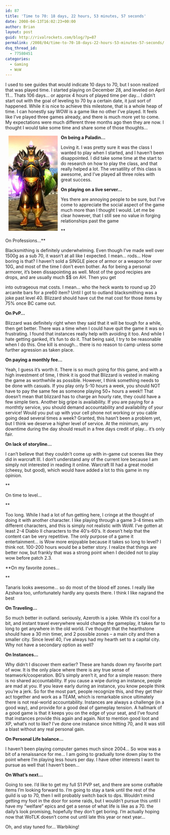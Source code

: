 ```yaml
---
id: 87
title: 'Time to 70: 18 days, 22 hours, 53 minutes, 57 seconds'
date: 2008-04-13T16:02:23+00:00
author: Brian
layout: post
guid: http://rivalrockets.com/blog/?p=87
permalink: /2008/04/time-to-70-18-days-22-hours-53-minutes-57-seconds/
dsq_thread_id:
  - 77580451
categories:
  - Gaming
  - WoW
---
```

I used to see guides that would indicate 10 days to 70, but I soon realized that was played time. I started playing on December 28, and leveled on April 11&#8230; Thats 106 days&#8230; or approx 4 hours of played time per day&#8230; I didn&#8217;t start out with the goal of leveling to 70 by a certain date, it just sort of happened. While it is nice to achieve this milestone, that is a whole heap of time. I can honestly say WOW is a game like no other I&#8217;ve played. It feels like I&#8217;ve played three games already, and there is much more yet to come. My expectations were much different three months ago then they are now. I thought I would take some time and share some of those thoughts&#8230;

[<img class="alignleft alignnone size-medium wp-image-88" style="float: left; margin-left: 10px; margin-right: 10px; margin-top: 3px; margin-bottom: 3px;" src="/content/2008/04/jeho_70-155x300.jpg" alt="" width="155" height="300" />](/content/2008/04/jeho_70.jpg)

**On being a Paladin&#8230;**

Loving it. I was pretty sure it was the class I wanted to play when I started, and I haven&#8217;t been disappointed. I did take some time at the start to do research on how to play the class, and that really helped a lot. The versatility of this class is awesome, and I&#8217;ve played all three roles with great success.

**On playing on a live server&#8230;**

Yes there are annoying people to be sure, but I&#8217;ve come to appreciate the social aspect of the game much more than I thought I would. Let me be clear however, that I still see no value in forging relationships past the game
  
**
  
On Professions&#8230;**

Blacksmithing is definitely underwhelming. Even though I&#8217;ve made well over 1500g as a sub 70, it wasn&#8217;t at all like I expected. I mean&#8230; rods&#8230; How boring is that? I haven&#8217;t sold a SINGLE piece of armor or a weapon for over 10G, and most of the time I don&#8217;t even bother. As for being a personal armorer, it&#8217;s been dissapointing as well. Most of the good recipies are drops, and are usually much $$ on AH. Then you get
  
into outrageous mat costs. I mean&#8230; who the heck wants to round up 20 arcanite bars for a pre60 item? Until I got to outland blacksmithing was a joke past level 40. Blizzard should have cut the mat cost for those items by 75% once BC came out.

**On PvP&#8230;**

Blizzard was definitely right when they said that it will be tough for a while, then get better. There was a time when I could have quit the game it was so frustrating. I found that instances really help with avoiding it too. And while I hate getting ganked, it&#8217;s fun to do it. That being said, I try to be reasonable when I do this. One kill is enough&#8230; there is no reason to camp unless some further agression as taken place.

**On paying a monthly fee&#8230;**

Yeah, I guess it&#8217;s worth it. There is so much going for this game, and with a high investment of time, I think it is good that Blizzard is vested in making the game as worthwhile as possible. However, I think something needs to be done with casuals. If you play only 5-10 hours a week, you should NOT have to pay the same fee as someone playing 50+ hours a week!! That doesn&#8217;t mean that blizzard has to charge an hourly rate, they could have a few simple tiers. Another big gripe is availability. If you are paying for a monthtly service, you should demand accountability and availability of your service! Would you put up with your cell phone not working or you cable going dead several times a week? Granted, this hasn&#8217;t been a problem yet, but I think we deserve a higher level of service. At the minimum, any downtime during the day should result in a free days credit of play&#8230; it&#8217;s only fair.

**On lack of storyline&#8230;**

I can&#8217;t believe that they couldn&#8217;t come up with in-game cut scenes like they did in warcraft III. I don&#8217;t understand any of the current lore because I am simply not interested in reading it online. Warcraft III had a great model (cheesy, but good), which would have added a lot to this game in my opinion.
  
**
  
On time to level&#8230;
  
** 
  
Too long. While I had a lot of fun getting here, I cringe at the thought of doing it with another character. I like playing through a game 3-4 times with different characters, and this is simply not realistic with WoW. I&#8217;ve gotten at least 2-4 Diablo II characters to the 40&#8242;s-60&#8242;s. It doesn&#8217;t help that the content can be very repetitive. The only purpose of a game it entertainment&#8230; is Wow more enjoyable because it takes so long to level? I think not. 100-200 hours would be a better story. I realize that things are better now, but frankly that was a strong point when I decided not to play wow before patch 2.3.

**On my favorite zones&#8230;
  
** 
  
Tanaris looks awesome&#8230; so do most of the blood elf zones. I really like Azshara too, unfortunately hardly any quests there. I think I like nagrand the best

**On Traveling&#8230;**

So much better in outland. seriously, Azeroth is a joke. While it&#8217;s cool for a bit, and instant travel everywhere would change the gameplay, it takes far to long to get anywhere in the old world. I&#8217;ve thought that the hearthstone should have a 30 min timer, and 2 possible zones &#8211; a main city and then a smaller city. Since level 40, I&#8217;ve always had my hearth set to a capital city. Why not have a secondary option as well?

**On Instances&#8230;**

Why didn&#8217;t I discover them earlier? These are hands down my favorite part of wow. It is the only place where there is any true sense of teamwork/cooperation. BG&#8217;s simply aren&#8217;t it, and for a simple reason: there is no shared accountability. If you cause a wipe during an instance, people are mad at you. If you leave early during an instance, you know people think you&#8217;re a jerk. So for the most part, people recognize this, and they get their act together and work as a TEAM, which is remarkable since ultimately there is not real-world accountability. Instances are always a challenge (in a good way), and provide for a good deal of gameplay tension. A hallmark of a good game is that it keeps you on the edge of your seat, and I&#8217;ve found that instances provide this again and again. Not to mention good loot and XP, what&#8217;s not to like? I&#8217;ve done one instance since hitting 70, and It was still a blast without any real personal gain.

**On Personal Life balance&#8230;**

I haven&#8217;t been playing computer games much since 2004&#8230; So wow was a bit of a renaissance for me&#8230; I am going to gradually tone down play to the point where I&#8217;m playing less hours per day. I have other interests I want to pursue as well that I haven&#8217;t been&#8230;

**On What&#8217;s next&#8230;**

Going to see. I&#8217;d like to get my full S1 PVP set, and there are some craftable items I&#8217;m looking forward to. I&#8217;m going to stay a tank until the rest of the guild is up to 70, then I will probably switch back to dps. Wouldn&#8217;t mind getting my foot in the door for some raids, but I wouldn&#8217;t pursue this until I have my &#8220;welfare&#8221; epics and get a sense of what life is like as a 70. the daily&#8217;s look promising, hopefully they don&#8217;t get boring. I&#8217;m actually hoping now that WoTLK doesn&#8217;t come out until late this year or next year&#8230;

Oh, and stay tuned for&#8230; Warbiking!